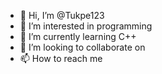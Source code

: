 - 👋 Hi, I’m @Tukpe123
- 👀 I’m interested in programming 
- 🌱 I’m currently learning C++
- 💞️ I’m looking to collaborate on 
- 📫 How to reach me 

<!---
Tukpe123/Tukpe123 is a ✨ special ✨ repository because its `README.md` (this file) appears on your GitHub profile.
You can click the Preview link to take a look at your changes.
--->
